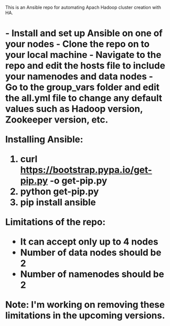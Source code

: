 This is an Ansible repo for automating Apach Hadoop cluster creation with HA.

<h1 Pre-requisities for using this repo /h1>
 - Install and set up Ansible on one of your nodes
 - Clone the repo on to your local machine
 - Navigate to the repo and edit the hosts file to include your namenodes and data nodes
 - Go to the group_vars folder and edit the all.yml file to change any default values such as Hadoop version, Zookeeper version, etc.

Installing Ansible:
 1. curl https://bootstrap.pypa.io/get-pip.py -o get-pip.py
 2. python get-pip.py
 3. pip install ansible

Limitations of the repo:
- It can accept only up to 4 nodes
- Number of data nodes should be 2
- Number of namenodes should be 2

Note: I'm working on removing these limitations in the upcoming versions.
